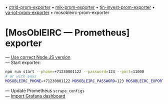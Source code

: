 • [ctrld-prom-exporter](https://github.com/k03mad/ctrld-prom-exporter)
• [mik-prom-exporter](https://github.com/k03mad/mik-prom-exporter)
• [tin-invest-prom-exporter](https://github.com/k03mad/tin-invest-prom-exporter)
• [ya-iot-prom-exporter](https://github.com/k03mad/ya-iot-prom-exporter)
• mosobleirc-prom-exporter

# [MosOblEIRC — Prometheus] exporter

— [Use correct Node.JS version](.nvmrc) \
— Start exporter:

```bash
npm run start --phone=+71230001122 --password=123 --port=11000
# or with envs
MOSOBLEIRC_PHONE=+71230001122 MOSOBLEIRC_PASSWORD=123 MOSOBLEIRC_EXPORTER_PORT=11000 npm run start
```

— Update Prometheus `scrape_configs` \
— [Import Grafana dashboard](grafana.json)
